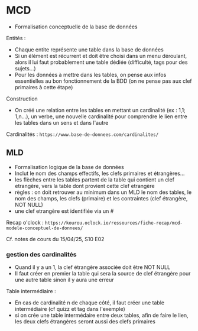 # MCD

- Formalisation conceptuelle de la base de données

Entités :

- Chaque entite représente une table dans la base de données
- Si un élément est récurrent et doit être choisi dans un menu déroulant, alors il lui faut probablement une table dédiée (difficulté, tags pour des sujets...)
- Pour les données à mettre dans les tables, on pense aux infos essentielles au bon fonctionnement de la BDD (on ne pense pas aux clef primaires à cette étape)

Construction

- On créé une relation entre les tables en mettant un cardinalité (ex : 1,1; 1,n...), un verbe, une nouvelle cardinalité pour comprendre le lien entre les tables dans un sens et dans l'autre

Cardinalités : `https://www.base-de-donnees.com/cardinalites/`

## MLD

- Formalisation logique de la base de données
- Inclut le nom des champs effectifs, les clefs primaires et étrangères...
- les flèches entre les tables partent de la table qui contient un clef etrangère, vers la table dont provient cette clef etrangère
- règles : on doit retrouver au minimum dans un MLD le nom des tables, le nom des champs, les clefs (primaire) et les contraintes (clef étrangère, NOT NULL)
- une clef etrangère est identifiée via un #

Recap o'clock : `https://kourou.oclock.io/ressources/fiche-recap/mcd-modele-conceptuel-de-donnees/`

Cf. notes de cours du 15/04/25, S10 E02

### gestion des cardinalités

- Quand il y a un 1, la clef étrangère associée doit être NOT NULL
- Il faut créer en premier la table qui sera la source de clef étrangère pour une autre table sinon il y aura une erreur

Table intermédiaire :

- En cas de cardinalité n de chaque côté, il faut créer une table intermédiaire (cf quizz et tag dans l'exemple)
- si on crée une table intermédaire entre deux tables, afin de faire le lien, les deux clefs étrangères seront aussi des clefs primaires



